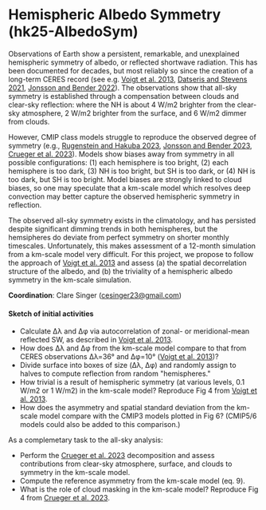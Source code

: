 # Hemispheric Albedo Symmetry (hk25-AlbedoSym)

Observations of Earth show a persistent, remarkable, and unexplained hemispheric symmetry of albedo, or reflected shortwave radiation. This has been documented for decades, but most reliably so since the creation of a long-term CERES record (see e.g. [Voigt et al. 2013](https://doi.org/10.1175/JCLI-D-12-00132.1), [Datseris and Stevens 2021](https://doi.org/10.1029/2021AV000440), [Jonsson and Bender 2022](https://doi.org/10.1175/JCLI-D-20-0970.1)). The observations show that all-sky symmetry is established through a compensation between clouds and clear-sky reflection: where the NH is about 4 W/m2 brighter from the clear-sky atmosphere, 2 W/m2 brighter from the surface, and 6 W/m2 dimmer from clouds.

However, CMIP class models struggle to reproduce the observed degree of symmetry (e.g., [Rugenstein and Hakuba 2023](https://doi.org/10.1029/2022GL101802), [Jonsson and Bender 2023](https://doi.org/10.5194/esd-14-345-2023), [Crueger et al. 2023](https://doi.org/10.1175/JCLI-D-22-0923.1)). Models show biases away from symmetry in all possible configurations: (1) each hemisphere is too bright, (2) each hemisphere is too dark, (3) NH is too bright, but SH is too dark, or (4) NH is too dark, but SH is too bright. Model biases are strongly linked to cloud biases, so one may speculate that a km-scale model which resolves deep convection may better capture the observed hemispheric symmetry in reflection.

The observed all-sky symmetry exists in the climatology, and has persisted despite significant dimming trends in both hemispheres, but the hemsipheres do deviate from perfect symmetry on shorter monthly timescales. Unfortunately, this makes assessment of a 12-month simulation from a km-scale model very difficult. For this project, we propose to follow the approach of [Voigt et al. 2013](https://doi.org/10.1175/JCLI-D-12-00132.1) and assess (a) the spatial decorrelation structure of the albedo, and (b) the triviality of a hemispheric albedo symmetry in the km-scale simulation.

**Coordination**: Clare Singer (cesinger23@gmail.com)

#### Sketch of initial activities
* Calculate Δλ and Δφ via autocorrelation of zonal- or meridional-mean reflected SW, as described in [Voigt et al. 2013](https://doi.org/10.1175/JCLI-D-12-00132.1).
* How does Δλ and Δφ from the km-scale model compare to that from CERES observations Δλ=36° and Δφ=10° ([Voigt et al. 2013](https://doi.org/10.1175/JCLI-D-12-00132.1))?
* Divide surface into boxes of size (Δλ, Δφ) and randomly assign to halves to compute reflection from random "hemispheres."
* How trivial is a result of hemispheric symmetry (at various levels, 0.1 W/m2 or 1 W/m2) in the km-scale model? Reproduce Fig 4 from [Voigt et al. 2013](https://doi.org/10.1175/JCLI-D-12-00132.1).
* How does the asymmetry and spatial standard deviation from the km-scale model compare with the CMIP3 models plotted in Fig 6? (CMIP5/6 models could also be added to this comparison.)

As a complemetary task to the all-sky analysis:
* Perform the [Crueger et al. 2023](https://doi.org/10.1175/JCLI-D-22-0923.1) decomposition and assess contributions from clear-sky atmosphere, surface, and clouds to symmetry in the km-scale model.
* Compute the reference asymmetry from the km-scale model (eq. 9).
* What is the role of cloud masking in the km-scale model? Reproduce Fig 4 from [Crueger et al. 2023](https://doi.org/10.1175/JCLI-D-22-0923.1).
